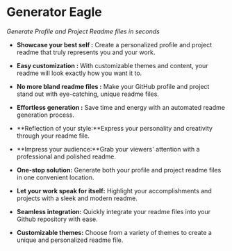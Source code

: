 
# Generator Eagle

*Generate Profile and Project Readme files in seconds*

- **Showcase your best self :** Create a personalized profile and project readme that truly represents you and your work.

- **Easy customization :** With customizable themes and content, your readme will look exactly how you want it to.

- **No more bland readme files :** Make your GitHub profile and project stand out with eye-catching, unique readme files.

- **Effortless generation :** Save time and energy with an automated readme generation process.

- **Reflection of your style:**Express your personality and creativity through your readme file.

- **Impress your audience:**Grab your viewers' attention with a professional and polished readme.

- **One-stop solution:** Generate both your profile and project readme files in one convenient location.

- **Let your work speak for itself:** Highlight your accomplishments and projects with a sleek and modern readme.

- **Seamless integration:** Quickly integrate your readme files into your Github repository with ease.

- **Customizable themes:** Choose from a variety of themes to create a unique and personalized readme file.

